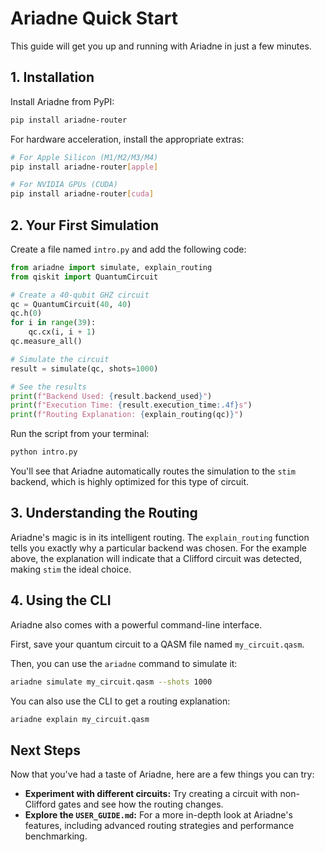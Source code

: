 # Ariadne Quick Start

This guide will get you up and running with Ariadne in just a few minutes.

## 1. Installation

Install Ariadne from PyPI:

```bash
pip install ariadne-router
```

For hardware acceleration, install the appropriate extras:

```bash
# For Apple Silicon (M1/M2/M3/M4)
pip install ariadne-router[apple]

# For NVIDIA GPUs (CUDA)
pip install ariadne-router[cuda]
```

## 2. Your First Simulation

Create a file named `intro.py` and add the following code:

```python
from ariadne import simulate, explain_routing
from qiskit import QuantumCircuit

# Create a 40-qubit GHZ circuit
qc = QuantumCircuit(40, 40)
qc.h(0)
for i in range(39):
    qc.cx(i, i + 1)
qc.measure_all()

# Simulate the circuit
result = simulate(qc, shots=1000)

# See the results
print(f"Backend Used: {result.backend_used}")
print(f"Execution Time: {result.execution_time:.4f}s")
print(f"Routing Explanation: {explain_routing(qc)}")
```

Run the script from your terminal:

```bash
python intro.py
```

You'll see that Ariadne automatically routes the simulation to the `stim` backend, which is highly optimized for this type of circuit.

## 3. Understanding the Routing

Ariadne's magic is in its intelligent routing. The `explain_routing` function tells you exactly why a particular backend was chosen. For the example above, the explanation will indicate that a Clifford circuit was detected, making `stim` the ideal choice.

## 4. Using the CLI

Ariadne also comes with a powerful command-line interface.

First, save your quantum circuit to a QASM file named `my_circuit.qasm`.

Then, you can use the `ariadne` command to simulate it:

```bash
ariadne simulate my_circuit.qasm --shots 1000
```

You can also use the CLI to get a routing explanation:

```bash
ariadne explain my_circuit.qasm
```

## Next Steps

Now that you've had a taste of Ariadne, here are a few things you can try:

-   **Experiment with different circuits:** Try creating a circuit with non-Clifford gates and see how the routing changes.
-   **Explore the `USER_GUIDE.md`:** For a more in-depth look at Ariadne's features, including advanced routing strategies and performance benchmarking.
